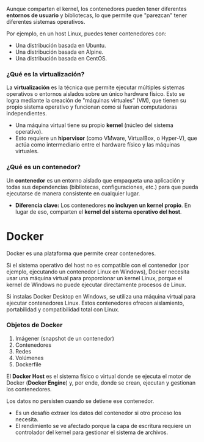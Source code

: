 Aunque comparten el kernel, los contenedores pueden tener diferentes **entornos de usuario** y bibliotecas, lo que permite que "parezcan" tener diferentes sistemas operativos.

Por ejemplo, en un host Linux, puedes tener contenedores con:

- Una distribución basada en Ubuntu.
- Una distribución basada en Alpine.
- Una distribución basada en CentOS.

### ¿Qué es la virtualización?

La **virtualización** es la técnica que permite ejecutar múltiples sistemas operativos o entornos aislados sobre un único hardware físico. Esto se logra mediante la creación de "máquinas virtuales" (VM), que tienen su propio sistema operativo y funcionan como si fueran computadoras independientes.

- Una máquina virtual tiene su propio **kernel** (núcleo del sistema operativo).
- Esto requiere un **hipervisor** (como VMware, VirtualBox, o Hyper-V), que actúa como intermediario entre el hardware físico y las máquinas virtuales.

### ¿Qué es un contenedor?

Un **contenedor** es un entorno aislado que empaqueta una aplicación y todas sus dependencias (bibliotecas, configuraciones, etc.) para que pueda ejecutarse de manera consistente en cualquier lugar.

- **Diferencia clave:** Los contenedores **no incluyen un kernel propio**. En lugar de eso, comparten el **kernel del sistema operativo del host**.

# Docker
Docker es una plataforma que permite crear contenedores.

Si el sistema operativo del host no es compatible con el contenedor (por ejemplo, ejecutando un contenedor Linux en Windows), Docker necesita usar una máquina virtual para proporcionar un kernel Linux, porque el kernel de Windows no puede ejecutar directamente procesos de Linux.

Si instalas Docker Desktop en Windows, se utiliza una máquina virtual para ejecutar contenedores Linux. Estos contenedores ofrecen aislamiento, portabilidad y compatibilidad total con Linux.

### Objetos de Docker
1. Imágener (snapshot de un contenedor)
2. Contenedores
3. Redes
4. Volúmenes
5. Dockerfile

El **Docker Host** es el sistema físico o virtual donde se ejecuta el motor de Docker (**Docker Engine**) y, por ende, donde se crean, ejecutan y gestionan los contenedores.

Los datos no persisten cuando se detiene ese contenedor.

- Es un desafío extraer los datos del contenedor si otro proceso los necesita.
- El rendimiento se ve afectado porque la capa de escritura requiere un controlador del kernel para gestionar el sistema de archivos.